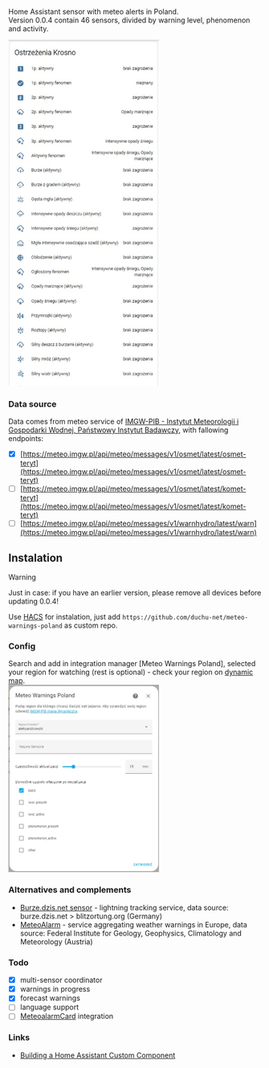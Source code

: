 Home Assistant sensor with meteo alerts in Poland.  
Version 0.0.4 contain 46 sensors, divided by warning level, phenomenon and activity.  
  
[<img src="https://raw.githubusercontent.com/duchu-net/meteo-warnings-poland/main/docs/0.0.4-dashboard.jpg" width="300" />](https://raw.githubusercontent.com/duchu-net/meteo-warnings-poland/main/docs/0.0.4-dashboard.jpg)
  

### Data source

Data comes from meteo service of [IMGW-PIB - Instytut Meteorologii i Gospodarki Wodnej, Państwowy Instytut Badawczy](https://meteo.imgw.pl/dyn/), with fallowing endpoints:

- [x] [https://meteo.imgw.pl/api/meteo/messages/v1/osmet/latest/osmet-teryt](https://meteo.imgw.pl/api/meteo/messages/v1/osmet/latest/osmet-teryt)
- [ ] [https://meteo.imgw.pl/api/meteo/messages/v1/osmet/latest/komet-teryt](https://meteo.imgw.pl/api/meteo/messages/v1/osmet/latest/komet-teryt)
- [ ] [https://meteo.imgw.pl/api/meteo/messages/v1/warnhydro/latest/warn](https://meteo.imgw.pl/api/meteo/messages/v1/warnhydro/latest/warn)

## Instalation
> [!WARNING]  
> Just in case: if you have an earlier version, please remove all devices before updating 0.0.4!  
  
Use [HACS](https://github.com/hacs/integration) for instalation, just add `https://github.com/duchu-net/meteo-warnings-poland` as custom repo.

### Config

Search and add in integration manager [Meteo Warnings Poland], selected your region for watching (rest is optional) - check your region on [dynamic map](https://meteo.imgw.pl/dyn/).   
[<img src="https://raw.githubusercontent.com/duchu-net/meteo-warnings-poland/main/docs/0.0.4-config.jpg" width="300" />](https://raw.githubusercontent.com/duchu-net/meteo-warnings-poland/main/docs/0.0.4-config.jpg)  
  
### Alternatives and complements

- [Burze.dzis.net sensor](https://github.com/PiotrMachowski/Home-Assistant-custom-components-Burze.dzis.net) - lightning tracking service, data source: burze.dzis.net > blitzortung.org (Germany)
- [MeteoAlarm](https://www.home-assistant.io/integrations/meteoalarm/) - service aggregating weather warnings in Europe, data source: Federal Institute for Geology, Geophysics, Climatology and Meteorology (Austria)

### Todo

- [x] multi-sensor coordinator
- [x] warnings in progress
- [x] forecast warnings
- [ ] language support
- [ ] [MeteoalarmCard](https://github.com/MrBartusek/MeteoalarmCard/tree/master) integration

### Links

- [Building a Home Assistant Custom Component](https://aarongodfrey.dev/home%20automation/building_a_home_assistant_custom_component_part_1/)
